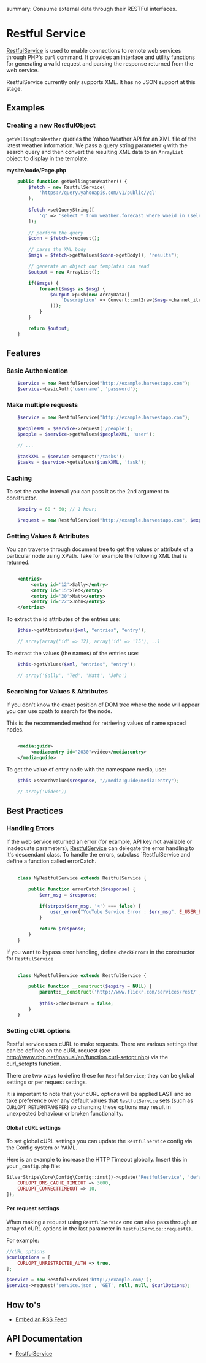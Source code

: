 summary: Consume external data through their RESTFul interfaces.

# Restful Service

[RestfulService](api:RestfulService) is used to enable connections to remote web services through PHP's `curl` command. It provides an
interface and utility functions for generating a valid request and parsing the response returned from the web service. 

<div class="alert" markdown="1">
RestfulService currently only supports XML. It has no JSON support at this stage.
</div>

## Examples

### Creating a new RestfulObject

`getWellingtonWeather` queries the Yahoo Weather API for an XML file of the latest weather information. We pass a query 
string parameter `q` with the search query and then convert the resulting XML data to an `ArrayList` object to display 
in the template.

**mysite/code/Page.php**


```php
	public function getWellingtonWeather() {
		$fetch = new RestfulService(
			'https://query.yahooapis.com/v1/public/yql'
		);
		
		$fetch->setQueryString([
			'q' => 'select * from weather.forecast where woeid in (select woeid from geo.places(1) where text="Wellington, NZ")'
		]);
		
		// perform the query
		$conn = $fetch->request();

		// parse the XML body
		$msgs = $fetch->getValues($conn->getBody(), "results");

		// generate an object our templates can read
		$output = new ArrayList();

		if($msgs) {
			foreach($msgs as $msg) {
				$output->push(new ArrayData([
					'Description' => Convert::xml2raw($msg->channel_item_description)
				]));
			}
		}

		return $output;
	}

```

## Features

### Basic Authenication


```php
	$service = new RestfulService("http://example.harvestapp.com");
	$service->basicAuth('username', 'password');
```

### Make multiple requests


```php
	$service = new RestfulService("http://example.harvestapp.com");

	$peopleXML = $service->request('/people');
	$people = $service->getValues($peopleXML, 'user');

	// ...

	$taskXML = $service->request('/tasks');
	$tasks = $service->getValues($taskXML, 'task');
```

### Caching

To set the cache interval you can pass it as the 2nd argument to constructor.


```php
	$expiry = 60 * 60; // 1 hour;

	$request = new RestfulService("http://example.harvestapp.com", $expiry );
```

### Getting Values & Attributes

You can traverse through document tree to get the values or attribute of a particular node using XPath. Take for example
the following XML that is returned.


```xml

	<entries>
	     <entry id='12'>Sally</entry>
	     <entry id='15'>Ted</entry>
	     <entry id='30'>Matt</entry>
	     <entry id='22'>John</entry>
	</entries>
```

To extract the id attributes of the entries use:


```php
	$this->getAttributes($xml, "entries", "entry");

	// array(array('id' => 12), array('id' => '15'), ..)

```

To extract the values (the names) of the entries use:


```php
	$this->getValues($xml, "entries", "entry");

	// array('Sally', 'Ted', 'Matt', 'John')

```

### Searching for Values & Attributes

If you don't know the exact position of DOM tree where the node will appear you can use xpath to search for the node. 

<div class="note">
This is the recommended method for retrieving values of name spaced nodes.
</div>


```xml

	<media:guide>
	     <media:entry id="2030">video</media:entry>
	</media:guide>
```

To get the value of entry node with the namespace media, use:


```php
	$this->searchValue($response, "//media:guide/media:entry");

	// array('video');

```

## Best Practices

### Handling Errors

If the web service returned an error (for example, API key not available or inadequate parameters), 
[RestfulService](api:RestfulService) can delegate the error handling to it's descendant class. To handle the errors, subclass 
`RestfulService and define a function called errorCatch.


```php
	
	class MyRestfulService extends RestfulService {

		public function errorCatch($response) {
			$err_msg = $response;
			
			if(strpos($err_msg, '<') === false) {
				user_error("YouTube Service Error : $err_msg", E_USER_ERROR);
			}

			return $response;
		}
	}
```

If you want to bypass error handling, define `checkErrors` in the constructor for `RestfulService`


```php
	
	class MyRestfulService extends RestfulService {

		public function __construct($expiry = NULL) {
			parent::__construct('http://www.flickr.com/services/rest/', $expiry);
			
			$this->checkErrors = false;
		}
	}
```

### Setting cURL options

Restful service uses cURL to make requests. There are various settings that can be defined on the cURL
request (see http://www.php.net/manual/en/function.curl-setopt.php) via the curl_setopts function.

There are two ways to define these for `RestfulService`; they can be global settings or per request settings.

It is important to note that your cURL options will be applied LAST and so take preference over any default
values that `RestfulService` sets (such as `CURLOPT_RETURNTRANSFER`) so changing these options may result
in unexpected behaviour or broken functionality.


#### Global cURL settings

To set global cURL settings you can update the `RestfulService` config via the Config system or YAML.

Here is an example to increase the HTTP Timeout globally. Insert this in your `_config.php` file:

```php
SilverStripe\Core\Config\Config::inst()->update('RestfulService', 'default_curl_options', [
	CURLOPT_DNS_CACHE_TIMEOUT => 3600,
	CURLOPT_CONNECTTIMEOUT => 10,
]);

```


#### Per request settings

When making a request using `RestfulService` one can also pass through an array of cURL options in the last
parameter in `RestfulService::request()`.

For example:

```php
//cURL options
$curlOptions = [
	CURLOPT_UNRESTRICTED_AUTH => true,
];

$service = new RestfulService('http://example.com/');
$service->request('service.json', 'GET', null, null, $curlOptions);


```


## How to's

* [Embed an RSS Feed](how_tos/embed_rss)

## API Documentation

* [RestfulService](api:RestfulService)
